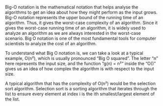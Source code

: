 Big-O notation is the mathematical notation that helps analyse the algorithms to get an idea about how they might perform as the input grows. 
Big-O notation represents the upper bound of the running time of an algorithm. Thus, it gives the worst-case complexity of an algorithm.
Since it gives the worst-case running time of an algorithm, it is widely used to analyze an algorithm as we are always interested in the worst-case scenario.
Big O notation is one of the most fundamental tools for computer scientists to analyze the cost of an algorithm.

To understand what Big O notation is, we can take a look at a typical example, O(n²), which is usually pronounced “Big O squared”. The letter “n” here represents the input size, and the function “g(n) = n²” inside the “O()” gives us an idea of how complex the algorithm is with respect to the input size.

A typical algorithm that has the complexity of O(n²) would be the selection sort algorithm. Selection sort is a sorting algorithm that iterates through the list to ensure every element at index i is the ith smallest/largest element of the list. 

